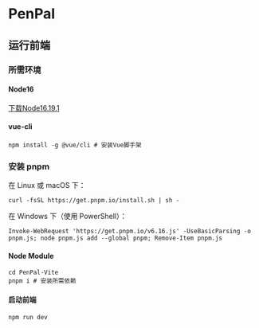 # PenPal

## 运行前端

### 所需环境

#### Node16

[下载Node16.19.1](https://nodejs.org/download/release/v16.19.1/)

#### vue-cli

```shell
npm install -g @vue/cli # 安装Vue脚手架
```

### 安装 pnpm

在 Linux 或 macOS 下：

```shell
curl -fsSL https://get.pnpm.io/install.sh | sh -
```

在 Windows 下（使用 PowerShell）：

```shell
Invoke-WebRequest 'https://get.pnpm.io/v6.16.js' -UseBasicParsing -o pnpm.js; node pnpm.js add --global pnpm; Remove-Item pnpm.js
```

#### Node Module

```shell
cd PenPal-Vite
pnpm i # 安装所需依赖
```

#### 启动前端

```
npm run dev 
```
